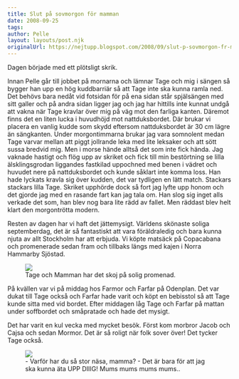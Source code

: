 ```yaml
---
title: Slut på sovmorgon för mamman
date: 2008-09-25
tags: 	
author: Pelle
layout: layouts/post.njk
originalUrl: https://nejtupp.blogspot.com/2008/09/slut-p-sovmorgon-fr-mamman.html
---
```


Dagen började med ett plötsligt skrik.

Innan Pelle går till jobbet på mornarna och lämnar Tage och mig i sängen så bygger han upp en hög kuddbarriär så att Tage inte ska kunna ramla ned. Det behövs bara nedåt vid fotsidan för på ena sidan står spjälsängen med sitt galler och på andra sidan ligger jag och jag har hittills inte kunnat undgå att vakna när Tage kravlar över mig på väg mot den farliga kanten. Däremot finns det en liten lucka i huvudhöjd mot nattduksbordet. Där brukar vi placera en vanlig kudde som skydd eftersom nattduksbordet är 30 cm lägre än sängkanten. Under morgontimmarna brukar jag vara somnolent medan Tage varvar mellan att piggt jollrande leka med lite leksaker och att sött sussa bredvid mig. Men i morse hände alltså det som inte fick hända. Jag vaknade hastigt och flög upp av skriket och fick till min bestörtning se lilla älsklingsgrodan liggandes fastkilad uppochned med benen i vädret och huvudet nere på nattduksbordet och kunde såklart inte komma loss. Han hade lyckats kravla sig över kudden, det var tydligen en lätt match. Stackars stackars lilla Tage. Skriket upphörde dock så fort jag lyfte upp honom och det gjorde jag med en rasande fart kan jag tala om. Han slog sig inget alls verkade det som, han blev nog bara lite rädd av fallet. Men räddast blev helt klart den morgontrötta modern.

Resten av dagen har vi haft det jättemysigt. Världens skönaste soliga septemberdag, det är så fantastiskt att vara föräldraledig och bara kunna njuta av allt Stockholm har att erbjuda. Vi köpte matsäck på Copacabana och promenerade sedan fram och tillbaks längs med kajen i Norra Hammarby Sjöstad.

<figure>
	<img src="../../../img/2008/09/Juli-Sep+2008+139.jpg">
	<figcaption>Tage och Mamman har det skoj på solig promenad.</figcaption>
</figure>

På kvällen var vi på middag hos Farmor och Farfar på Odenplan. Det var dukat till Tage också och Farfar hade varit och köpt en bebisstol så att Tage kunde sitta med vid bordet. Efter middagen låg Tage och Farfar på mattan under soffbordet och småpratade och hade det mysigt.

Det har varit en kul vecka med mycket besök. Först kom morbror Jacob och Cajsa och sedan Mormor. Det är så roligt när folk sover över! Det tycker Tage också.

<figure>
	<img src="../../../img/2008/09/Juli-Sep+2008+149.jpg">
	<figcaption>- Varför har du så stor näsa, mamma? - Det är bara för att jag ska kunna äta UPP DIIIG! Mums mums mums mums..</figcaption>
</figure>
